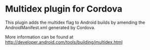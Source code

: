 # Multidex plugin for Cordova

This plugin adds the multidex flag to Android builds by amending the AndroidManifest.xml generated by Cordova.

More information can be found at http://developer.android.com/tools/building/multidex.html
